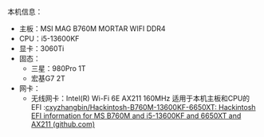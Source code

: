 本机信息：
- 主板：MSI MAG B760M MORTAR WIFI DDR4
- CPU：i5-13600KF
- 显卡：3060Ti
- 固态：
	- 三星：980Pro 1T
	- 宏基G7 2T
- 网卡：
	- 无线网卡：Intel(R) Wi-Fi 6E AX211 160MHz
适用于本机主板和CPU的EFI :[cxyzhangbin/Hackintosh-B760M-13600KF-6650XT: Hackintosh EFI information for MS B760M and i5-13600KF and 6650XT and AX211 (github.com)](https://github.com/cxyzhangbin/Hackintosh-B760M-13600KF-6650XT/tree/master)
